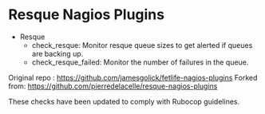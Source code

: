 Resque Nagios Plugins
======================

  * Resque
    * check_resque: Monitor resque queue sizes to get alerted if queues
      are backing up.
    * check_resque_failed: Monitor the number of failures in the queue.

Original repo : https://github.com/jamesgolick/fetlife-nagios-plugins
Forked from: https://github.com/pierredelacelle/resque-nagios-plugins

These checks have been updated to comply with Rubocop guidelines.
